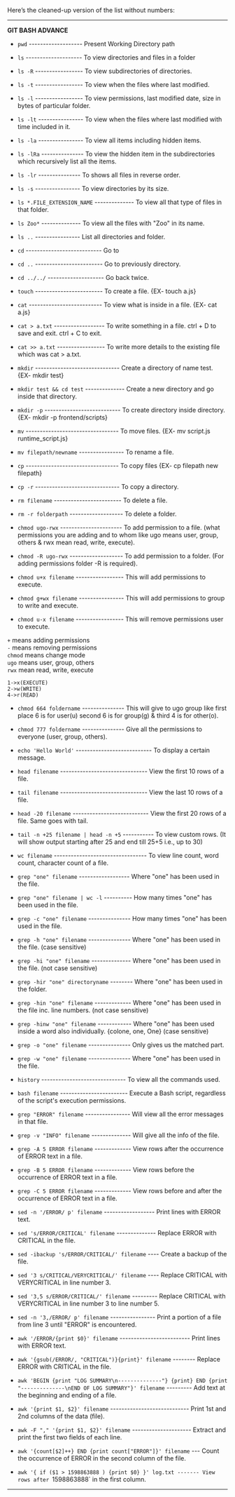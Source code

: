 Here’s the cleaned-up version of the list without numbers:

---

**GIT BASH ADVANCE**

- `pwd` ------------------- Present Working Directory path
- `ls` -------------------- To view directories and files in a folder
- `ls -R` ----------------- To view subdirectories of directories.
- `ls -t` ----------------- To view when the files where last modified.
- `ls -l` ----------------- To view permissions, last modified date, size in bytes of particular folder.
- `ls -lt` ---------------- To view when the files where last modified with time included in it.
- `ls -la` ---------------- To view all items including hidden items.
- `ls -lRa` --------------- To view the hidden item in the subdirectories which recursively list all the items.
- `ls -lr` --------------- To shows all files in reverse order.
- `ls -s` ---------------- To view directories by its size.
- `ls *.FILE_EXTENSION_NAME` -------------- To view all that type of files in that folder.
- `ls Zoo*` -------------- To view all the files with "Zoo" in its name.
- `ls ..` ---------------- List all directories and folder.

- `cd` --------------------------- Go to
- `cd ..` ------------------------ Go to previously directory.
- `cd ../../` -------------------- Go back twice.
- `touch` ------------------------ To create a file. {EX- touch a.js}
- `cat` -------------------------- To view what is inside in a file. {EX- cat a.js}
- `cat > a.txt` ------------------ To write something in a file. ctrl + D to save and exit. ctrl + C to exit.
- `cat >> a.txt` ----------------- To write more details to the existing file which was cat > a.txt.

- `mkdir` ------------------------------ Create a directory of name test. {EX- mkdir test}
- `mkdir test && cd test` -------------- Create a new directory and go inside that directory.
- `mkdir -p` --------------------------- To create directory inside directory. {EX- mkdir -p frontend/scripts}
- `mv` --------------------------------- To move files. {EX- mv script.js runtime_script.js}
- `mv filepath/newname` ---------------- To rename a file.
- `cp` --------------------------------- To copy files {EX- cp filepath new filepath}
- `cp -r` ------------------------------ To copy a directory.
- `rm filename` ------------------------ To delete a file.
- `rm -r folderpath` ------------------- To delete a folder.

- `chmod ugo-rwx` ---------------------- To add permission to a file. (what permissions you are adding and to whom like ugo means user, group, others & rwx mean read, write, execute).
- `chmod -R ugo-rwx` ------------------- To add permission to a folder. (For adding permissions folder -R is required).
- `chmod u+x filename` ----------------- This will add permissions to execute.
- `chmod g+wx filename` ---------------- This will add permissions to group to write and execute.
- `chmod u-x filename` ----------------- This will remove permissions user to execute.

`+` means adding permissions  
`-` means removing permissions  
`chmod` means change mode  
`ugo` means user, group, others  
`rwx` mean read, write, execute  

`1->x(EXECUTE)`  
`2->w(WRITE)`  
`4->r(READ)`  

- `chmod 664 foldername` --------------- This will give to ugo group like first place 6 is for user(u) second 6 is for group(g) & third 4 is for other(o).  
- `chmod 777 foldername` --------------- Give all the permissions to everyone (user, group, others).

- `echo 'Hello World'` --------------------------- To display a certain message.
- `head filename` ------------------------------- View the first 10 rows of a file.
- `tail filename` ------------------------------- View the last 10 rows of a file.
- `head -20 filename` --------------------------- View the first 20 rows of a file. Same goes with tail.
- `tail -n +25 filename | head -n +5` ----------- To view custom rows. (It will show output starting after 25 and end till 25+5 i.e., up to 30)
- `wc filename` --------------------------------- To view line count, word count, character count of a file.

- `grep "one" filename` ------------------ Where "one" has been used in the file.
- `grep "one" filename | wc -l` ---------- How many times "one" has been used in the file.
- `grep -c "one" filename` --------------- How many times "one" has been used in the file.
- `grep -h "one" filename` --------------- Where "one" has been used in the file. (case sensitive)
- `grep -hi "one" filename` -------------- Where "one" has been used in the file. (not case sensitive)
- `grep -hir "one" directoryname` -------- Where "one" has been used in the folder.
- `grep -hin "one" filename` ------------- Where "one" has been used in the file inc. line numbers. (not case sensitive)
- `grep -hinw "one" filename` ------------ Where "one" has been used inside a word also individually. {colone, one, One} (case sensitive)
- `grep -o "one" filename` --------------- Only gives us the matched part.
- `grep -w "one" filename` --------------- Where "one" has been used in the file.
- `history` ------------------------------ To view all the commands used.
- `bash filename` ------------------------ Execute a Bash script, regardless of the script's execution permissions.
- `grep "ERROR" filename` ---------------- Will view all the error messages in that file.
- `grep -v "INFO" filename` -------------- Will give all the info of the file.
- `grep -A 5 ERROR filename` ------------- View rows after the occurrence of ERROR text in a file.
- `grep -B 5 ERROR filename` ------------- View rows before the occurrence of ERROR text in a file.
- `grep -C 5 ERROR filename` ------------- View rows before and after the occurrence of ERROR text in a file.

- `sed -n '/ERROR/ p' filename` ------------------ Print lines with ERROR text.
- `sed 's/ERROR/CRITICAL' filename` -------------- Replace ERROR with CRITICAL in the file.
- `sed -ibackup 's/ERROR/CRITICAL/' filename` ---- Create a backup of the file.
- `sed '3 s/CRITICAL/VERYCRITICAL/' filename` ---- Replace CRITICAL with VERYCRITICAL in line number 3.
- `sed '3,5 s/ERROR/CRITICAL/' filename` --------- Replace CRITICAL with VERYCRITICAL in line number 3 to line number 5.
- `sed -n '3,/ERROR/ p' filename` ---------------- Print a portion of a file from line 3 until "ERROR" is encountered.

- `awk '/ERROR/{print $0}' filename` ------------------------- Print lines with ERROR text.
- `awk '{gsub(/ERROR/, "CRITICAL")}{print}' filename` -------- Replace ERROR with CRITICAL in the file.
- `awk 'BEGIN {print "LOG SUMMARY\n--------------"} {print} END {print "--------------\nEND OF LOG SUMMARY"}' filename` --------- Add text at the beginning and ending of a file.
- `awk '{print $1, $2}' filename` ---------------------------- Print 1st and 2nd columns of the data (file).
- `awk -F "," '{print $1, $2}' filename` --------------------- Extract and print the first two fields of each line.
- `awk '{count[$2]++} END {print count["ERROR"]}' filename` --- Count the occurrence of ERROR in the second column of the file.
- `awk '{ if ($1 > 1598863888 ) {print $0} }' log.txt ------- View rows after `1598863888` in the first column.

--- 
